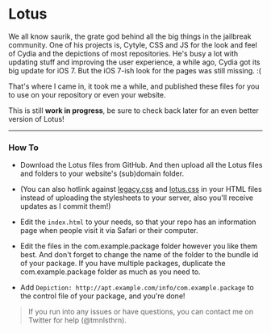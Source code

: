 # Lotus
We all know saurik, the grate god behind all the big things in the jailbreak community.
One of his projects is, Cytyle, CSS and JS for the look and feel of Cydia and the depictions of most repositories.
He's busy a lot with updating stuff and improving the user experience, a while ago, Cydia got its big update for iOS 7. But the iOS 7-ish look for the pages was still missing. :(

That's where I came in, it took me a while, and published these files for you to use on your repository or even your website.

This is still __work in progress__, be sure to check back later for an even better version of Lotus!

<hr>

### How To

* Download the Lotus files from GitHub. And then upload all the Lotus files and folders to your website's (sub)domain folder.

* (You can also hotlink against [legacy.css](https://raw.githubusercontent.com/tmnlsthrn/Lotus/master/css/legacy.css) and [lotus.css](https://raw.githubusercontent.com/tmnlsthrn/Lotus/master/css/lotus.css) in your HTML files instead of uploading the stylesheets to your server, also you'll receive updates as I commit them!)

* Edit the ```index.html``` to your needs, so that your repo has an information page when people visit it via Safari or their computer.

* Edit the files in the com.example.package folder however you like them best. And don't forget to change the name of the folder to the bundle id of your package. If you have multiple packages, duplicate the com.example.package folder as much as you need to.

* Add ```Depiction: http://apt.example.com/info/com.example.package``` to the control file of your package, and you're done!

> If you run into any issues or have questions, you can contact me on Twitter for help (@tmnlsthrn).